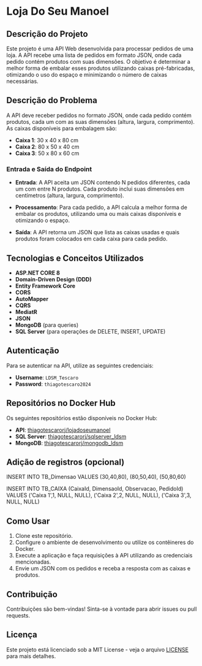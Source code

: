 # Loja Do Seu Manoel

## Descrição do Projeto

Este projeto é uma API Web desenvolvida para processar pedidos de uma loja. 
A API recebe uma lista de pedidos em formato JSON, onde cada pedido contém produtos com suas dimensões.
O objetivo é determinar a melhor forma de embalar esses produtos utilizando caixas pré-fabricadas, otimizando o uso do espaço e minimizando o número de caixas necessárias.

## Descrição do Problema

A API deve receber pedidos no formato JSON, onde cada pedido contém produtos, cada um com as suas dimensões (altura, largura, comprimento). As caixas disponíveis para embalagem são:

- **Caixa 1**: 30 x 40 x 80 cm
- **Caixa 2**: 80 x 50 x 40 cm
- **Caixa 3**: 50 x 80 x 60 cm

### Entrada e Saída do Endpoint

- **Entrada**: A API aceita um JSON contendo N pedidos diferentes, cada um com entre N produtos. Cada produto inclui suas dimensões em centímetros (altura, largura, comprimento).

- **Processamento**: Para cada pedido, a API calcula a melhor forma de embalar os produtos, utilizando uma ou mais caixas disponíveis e otimizando o espaço.

- **Saída**: A API retorna um JSON que lista as caixas usadas e quais produtos foram colocados em cada caixa para cada pedido.

## Tecnologias e Conceitos Utilizados

- **ASP.NET CORE 8**
- **Domain-Driven Design (DDD)**
- **Entity Framework Core**
- **CORS**
- **AutoMapper**
- **CQRS**
- **MediatR**
- **JSON**
- **MongoDB** (para queries)
- **SQL Server** (para operações de DELETE, INSERT, UPDATE)

## Autenticação

Para se autenticar na API, utilize as seguintes credenciais:

- **Username**: `LDSM_Tescaro`
- **Password**: `thiagotescaro2024`

## Repositórios no Docker Hub

Os seguintes repositórios estão disponíveis no Docker Hub:

- **API**: [thiagotescarorj/lojadoseumanoel](https://hub.docker.com/r/thiagotescarorj/lojadoseumanoel)
- **SQL Server**: [thiagotescarorj/sqlserver_ldsm](https://hub.docker.com/r/thiagotescarorj/sqlserver_ldsm)
- **MongoDB**: [thiagotescarorj/mongodb_ldsm](https://hub.docker.com/r/thiagotescarorj/mongodb_ldsm)

## Adição de registros (opcional)

INSERT INTO TB_Dimensao 
VALUES 
(30,40,80),
(80,50,40),
(50,80,60)


INSERT INTO TB_CAIXA (CaixaId, DimensaoId, Observacao, PedidoId)
VALUES 
('Caixa 1',1, NULL, NULL),
('Caixa 2',2, NULL, NULL),
('Caixa 3',3, NULL, NULL)

## Como Usar

1. Clone este repositório.
2. Configure o ambiente de desenvolvimento ou utilize os contêineres do Docker.
3. Execute a aplicação e faça requisições à API utilizando as credenciais mencionadas.
4. Envie um JSON com os pedidos e receba a resposta com as caixas e produtos.

## Contribuição

Contribuições são bem-vindas! Sinta-se à vontade para abrir issues ou pull requests.

## Licença

Este projeto está licenciado sob a MIT License - veja o arquivo [LICENSE](LICENSE) para mais detalhes.
